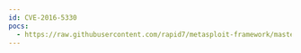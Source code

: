 ```yaml
---
id: CVE-2016-5330
pocs:
  - https://raw.githubusercontent.com/rapid7/metasploit-framework/master/modules/exploits/windows/misc/vmhgfs_webdav_dll_sideload.rb
---
```


